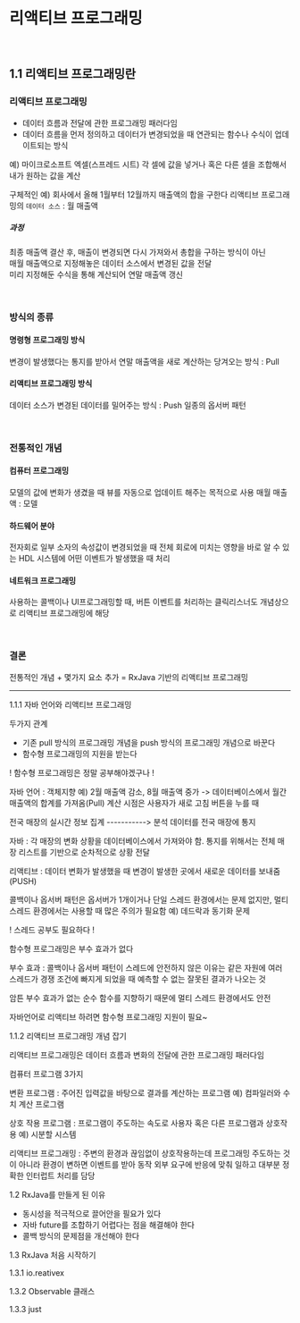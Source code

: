 
# 리액티브 프로그래밍

<br>

## 1.1 리액티브 프로그래밍란

### 리액티브 프로그래밍
- 데이터 흐름과 전달에 관한 프로그래밍 패러다임
- 데이터 흐름을 먼저 정의하고 데이터가 변경되었을 때 연관되는 함수나 수식이 업데이트되는 방식

예) 마이크로소프트 엑셀(스프레드 시트)
각 셀에 값을 넣거나 혹은 다른 셀을 조합해서 내가 원하는 값을 계산

구체적인 예)
회사에서 올해 1월부터 12월까지 매출액의 합을 구한다
리액티브 프로그래밍의 `데이터 소스` : 월 매출액

##### 과정
최종 매출액 결산 후, 매출이 변경되면 다시 가져와서 총합을 구하는 방식이 아닌 <br>
매월 매출액으로 지정해놓은 데이터 소스에서 변경된 값을 전달  <br>
미리 지정해둔 수식을 통해 계산되어 연말 매출액 갱신 <br>

<br>

### 방식의 종류

#### 명령형 프로그래밍 방식
변경이 발생했다는 통지를 받아서 연말 매출액을 새로 계산하는 당겨오는 방식 : Pull

#### 리액티브 프로그래밍 방식
데이터 소스가 변경된 데이터를 밀어주는 방식 : Push
일종의 옵서버 패턴

<br>

### 전통적인 개념

#### 컴퓨터 프로그래밍
모델의 값에 변화가 생겼을 때 뷰를 자동으로 업데이트 해주는 목적으로 사용
매월 매출액 : 모델

#### 하드웨어 분야
전자회로 일부 소자의 속성값이 변경되었을 때 전체 회로에 미치는 영향을 바로 알 수 있는 HDL
시스템에 어떤 이벤트가 발생했을 때 처리

#### 네트워크 프로그래밍
사용하는 콜백이나 UI프로그래밍할 때, 버튼 이벤트를 처리하는 클릭리스너도 개념상으로 리액티브 프로그래밍에 해당

<br>

### 결론

전통적인 개념 + 몇가지 요소 추가 = RxJava 기반의 리액티브 프로그래밍

---------------------------------------------------------------------------------------------------------------------

1.1.1 자바 언어와 리액티브 프로그래밍

두가지 관계

- 기존 pull 방식의 프로그래밍 개념을 push 방식의 프로그래밍 개념으로 바꾼다
- 함수형 프로그래밍의 지원을 받는다

! 함수형 프로그래밍은 정말 공부해야겠구나 !

자바 언어 : 객체지향
예) 2월 매출액 감소, 8월 매출액 중가 -> 데이터베이스에서 월간 매출액의 합계를 가져옴(Pull) 
계산 시점은 사용자가 새로 고침 버튼을 누를 때

전국 매장의 실시간 정보 집계 -----------> 분석 데이터를 전국 매장에 통지

자바 : 각 매장의 변화 상황을 데이터베이스에서 가져와야 함. 
       통지를 위해서는 전체 매장 리스트를 기반으로 순차적으로 상황 전달
       
리액티브 : 데이터 변화가 발생했을 때 변경이 발생한 곳에서 새로운 데이터를 보내줌(PUSH)

콜백이나 옵서버 패턴은 옵서버가 1개이거나 단일 스레드 환경에서는 문제 없지만,
멀티 스레드 환경에서는 사용할 때 많은 주의가 필요함
예) 데드락과 동기화 문제

! 스레드 공부도 필요하다 !

함수형 프로그래밍은 부수 효과가 없다

부수 효과 : 콜백이나 옵서버 패턴이 스레드에 안전하지 않은 이유는 같은 자원에 여러 스레드가 경쟁 조건에 빠지게 되었을 때 예측할 수 없는 잘못된 결과가 나오는 것

암튼 부수 효과가 없는 순수 함수를 지향하기 때문에
멀티 스레드 환경에서도 안전

자바언어로 리액티브 하려면 함수형 프로그래밍  지원이 필요~

1.1.2 리액티브 프로그래밍 개념 잡기

리액티브 프로그래밍은 데이터 흐름과 변화의 전달에 관한 프로그래밍 패러다임

컴퓨터 프로그램 3가지

변환 프로그램 : 주어진 입력값을 바탕으로 결과를 계산하는 프로그램
 예) 컴파일러와 수치 계산 프로그램

상호 작용 프로그램 : 프로그램이 주도하는 속도로 사용자 혹은 다른 프로그램과 상호작용
 예) 시분할 시스템
 
리액티브 프로그래밍 : 주변의 환경과 끊임없이 상호작용하는데 프로그래밍 주도하는 것이 아니라 환경이 변하면 이벤트를 받아 동작
외부 요구에 반응에 맞춰 일하고 대부분 정확한 인터럽트 처리를 담당

1.2 RxJava를 만들게 된 이유

- 동시성을 적극적으로 끌어안을 필요가 있다
- 자바 future를 조합하기 어렵다는 점을 해결해야 한다
- 콜백 방식의 문제점을 개선해야 한다



1.3 RxJava 처음 시작하기

1.3.1 io.reativex

1.3.2 Observable 클래스

1.3.3 just



